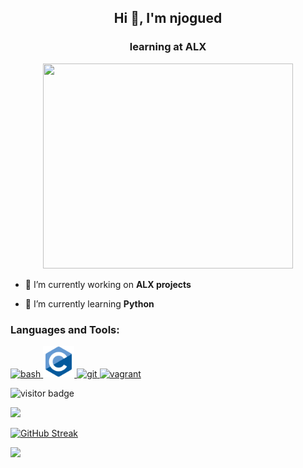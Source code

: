  <h2 align="center">Hi 👋, I'm njogued</h2>
<h3 align="center">learning at ALX</h3>
<div id="header" align="center">
<img src="https://media.giphy.com/media/MeJgB3yMMwIaHmKD4z/giphy.gif" width="400" height="328"/>
</div>

- 🔭 I’m currently working on **ALX projects**

- 🌱 I’m currently learning **Python**



</p>
<h3 align="left">Languages and Tools:</h3>
<p align="left"> <a href="https://www.gnu.org/software/bash/" target="_blank" rel="noreferrer"> <img src="https://www.vectorlogo.zone/logos/gnu_bash/gnu_bash-icon.svg" alt="bash" width="50" height="50"/> </a> <a href="https://www.cprogramming.com/" target="_blank" rel="noreferrer"> <img src="https://raw.githubusercontent.com/devicons/devicon/master/icons/c/c-original.svg" alt="c" width="50" height="50"/> </a> <a href="https://git-scm.com/" target="_blank" rel="noreferrer"> <img src="https://www.vectorlogo.zone/logos/git-scm/git-scm-icon.svg" alt="git" width="50" height="50"/> </a> <a href="https://www.vagrantup.com/" target="_blank" rel="noreferrer"> <img src="https://www.vectorlogo.zone/logos/vagrantup/vagrantup-icon.svg" alt="vagrant" width="50" height="50"/> </a> </p>

![visitor badge](https://visitor-badge.glitch.me/badge?page_id=https://github.com/njogued-badge&left_color=blue&right_color=green&left_text=njogued's%20Profile%20Visitors)

![](https://github-profile-summary-cards.vercel.app/api/cards/productive-time?username=njogued&theme=github_dark)

[![GitHub Streak](https://streak-stats.demolab.com?user=njogued&theme=tokyonight&hide_border=true&border_radius=5&date_format=%5BY.%5Dn.j)](https://git.io/streak-stats)

![](https://github-profile-summary-cards.vercel.app/api/cards/profile-details?username=njogued&theme=github_dark)
